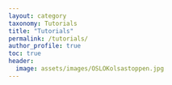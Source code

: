 ```yaml
---
layout: category
taxonomy: Tutorials
title: "Tutorials"
permalink: /tutorials/
author_profile: true
toc: true
header:
  image: assets/images/OSLOKolsastoppen.jpg
---
```

